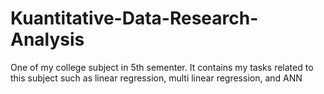 # Kuantitative-Data-Research-Analysis
One of my college subject in 5th sementer. It contains my tasks related to this subject such as linear regression, multi linear regression, 
and ANN
